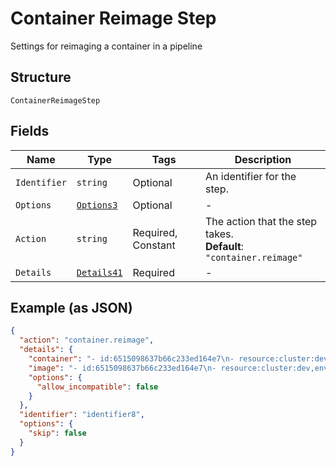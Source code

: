 
# Container Reimage Step

Settings for reimaging a container in a pipeline

## Structure

`ContainerReimageStep`

## Fields

| Name | Type | Tags | Description |
|  --- | --- | --- | --- |
| `Identifier` | `string` | Optional | An identifier for the step. |
| `Options` | [`Options3`](../../doc/models/options-3.md) | Optional | - |
| `Action` | `string` | Required, Constant | The action that the step takes.<br>**Default**: `"container.reimage"` |
| `Details` | [`Details41`](../../doc/models/details-41.md) | Required | - |

## Example (as JSON)

```json
{
  "action": "container.reimage",
  "details": {
    "container": "- id:6515098637b66c233ed164e7\n- resource:cluster:dev,env:demo,container:api\n- from:/image-create\n",
    "image": "- id:6515098637b66c233ed164e7\n- resource:cluster:dev,env:demo,container:api\n- from:/image-create\n",
    "options": {
      "allow_incompatible": false
    }
  },
  "identifier": "identifier8",
  "options": {
    "skip": false
  }
}
```

